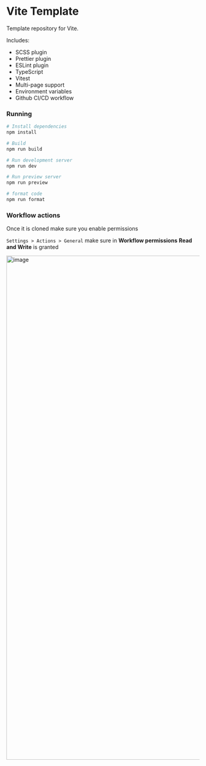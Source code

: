 # Vite Template

Template repository for Vite.

Includes:
- SCSS plugin
- Prettier plugin
- ESLint plugin
- TypeScript
- Vitest
- Multi-page support
- Environment variables
- Github CI/CD workflow


### Running

```bash
# Install dependencies
npm install

# Build
npm run build

# Run development server
npm run dev

# Run preview server
npm run preview

# format code
npm run format
```



### Workflow actions

Once it is cloned make sure you enable permissions

`Settings > Actions > General` make sure in **Workflow permissions** **Read and Write** is granted

<img width="1312" alt="image" src="https://github.com/n1md7/three-boilerplate/assets/6734058/d5f4bd64-45e5-4025-a6e6-d869c801b4e4">



